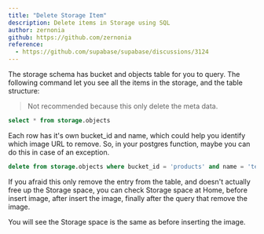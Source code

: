 ```yaml
---
title: "Delete Storage Item"
description: Delete items in Storage using SQL
author: zernonia
github: https://github.com/zernonia
reference:
  - https://github.com/supabase/supabase/discussions/3124
---
```


The storage schema has bucket and objects table for you to query.
The following command let you see all the items in the storage, and the table structure:

> Not recommended because this only delete the meta data.

```sql
select * from storage.objects
```

Each row has it's own bucket_id and name, which could help you identify which image URL to remove.
So, in your postgres function, maybe you can do this in case of an exception.

```sql
delete from storage.objects where bucket_id = 'products' and name = 'testing.png'
```

If you afraid this only remove the entry from the table, and doesn't actually free up the Storage space, you can check Storage space at Home, before insert image, after insert the image, finally after the query that remove the image.

You will see the Storage space is the same as before inserting the image.
